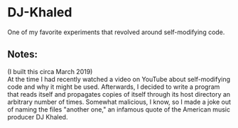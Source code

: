 # DJ-Khaled
One of my favorite experiments that revolved around self-modifying code.

## Notes:
(I built this circa March 2019)  
At the time I had recently watched a video on YouTube about self-modifying code and why it might be used. Afterwards, I decided to write a program that reads itself and propagates copies of itself through its host directory an arbitrary number of times. Somewhat malicious, I know, so I made a joke out of naming the files "another one," an infamous quote of the American music producer DJ Khaled.
